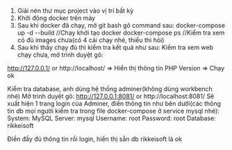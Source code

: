 1. Giải nén thư mục project vào vị trí bất kỳ
2. Khởi động docker trên máy
3. Sau khi docker đã chạy, mở git bash gõ command sau:
docker-compose up -d --build //Chạy khởi tạo docker
docker-compose ps //Kiểm tra xem có đủ images chưa(có 4 cái chạy nhé, thiếu thì hỏi)
4. Sau khi thấy chạy đủ thì kiểm tra kết quả như sau:
Kiểm tra xem web chạy chưa, mở trình duyệt gõ:

http://127.0.0.1/ or http://localhost/
=> Hiển thị thông tin PHP Version =>  Chạy ok

Kiểm tra database, anh dùng hệ thống adminer(không dùng workbench nhé)
Mở trình duyệt gõ:
http://127.0.0.1:8081/ or http://localhost:8081/
Sẽ xuất hiện 1 trang login của Adminer, điền thông tin như bên dưới(các thông tin db mọi người kiểm tra trong file docker-compose ở service mysql nhé):
System:	MySQL
Server:	mysql
Username: root
Password: root
Database: rikkeisoft

Điền đầy đủ thông tin rồi login, hiển thị sẵn db rikkeisoft là ok

